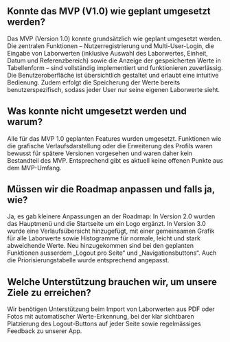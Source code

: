 ## Konnte das MVP (V1.0) wie geplant umgesetzt werden?
Das MVP (Version 1.0) konnte grundsätzlich wie geplant umgesetzt werden. Die zentralen Funktionen – Nutzerregistrierung und Multi-User-Login, die Eingabe von Laborwerten (inklusive Auswahl des Laborwertes, Einheit, Datum und Referenzbereich) sowie die Anzeige der gespeicherten Werte in Tabellenform – sind vollständig implementiert und funktionieren zuverlässig. Die Benutzeroberfläche ist übersichtlich gestaltet und erlaubt eine intuitive Bedienung. Zudem erfolgt die Speicherung der Werte bereits benutzerspezifisch, sodass jeder User nur seine eigenen Laborwerte sieht.

## Was konnte nicht umgesetzt werden und warum?
Alle für das MVP 1.0 geplanten Features wurden umgesetzt. Funktionen wie die grafische Verlaufsdarstellung oder die Erweiterung des Profils waren bewusst für spätere Versionen vorgesehen und waren daher kein Bestandteil des MVP. Entsprechend gibt es aktuell keine offenen Punkte aus dem MVP-Umfang.

## Müssen wir die Roadmap anpassen und falls ja, wie?
Ja, es gab kleinere Anpassungen an der Roadmap: In Version 2.0 wurden das Hauptmenü und die Startseite um ein Logo ergänzt. In Version 3.0 wurde eine Verlaufsübersicht hinzugefügt, mit einer gemeinsamen Grafik für alle Laborwerte sowie Histogramme für normale, leicht und stark abweichende Werte. Neu hinzugekommen sind bei den geplanten Funktionen ausserdem „Logout pro Seite“ und „Navigationsbuttons“. Auch die Priorisierungstabelle wurde entsprechend angepasst.

## Welche Unterstützung brauchen wir, um unsere Ziele zu erreichen?
Wir benötigen Unterstützung beim Import von Laborwerten aus PDF oder Fotos mit automatischer Werte-Erkennung, bei der klar sichtbaren Platzierung des Logout-Buttons auf jeder Seite sowie regelmässiges Feedback zu unserer App.